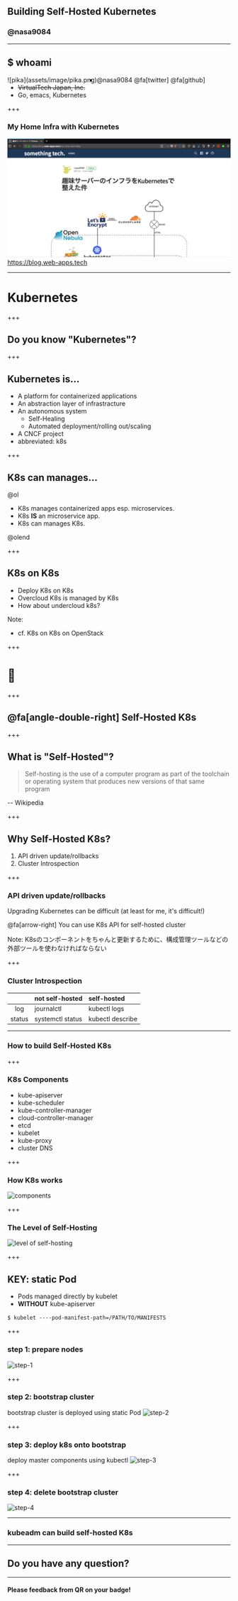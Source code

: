 ## Building Self-Hosted Kubernetes
### @nasa9084

---

## $ whoami

<div style="float: left;">
![pika](assets/image/pika.png)
</div>

* @nasa9084 @fa[twitter] @fa[github]
* ~~VirtualTech Japan, Inc.~~
* Go, emacs, Kubernetes

+++

### My Home Infra with Kubernetes

![blog_screenshot](assets/image/blog_ss.png)
https://blog.web-apps.tech

---

# Kubernetes

+++

## Do you know "Kubernetes"?

+++

## Kubernetes is...

* A platform for containerized applications
* An abstraction layer of infrastracture
* An autonomous system
  * Self-Healing
  * Automated deployment/rolling out/scaling
* A CNCF project
* abbreviated: k8s

+++

## K8s can manages...

@ol

- K8s manages containerized apps esp. microservices.
- K8s **IS** an microservice app.
- K8s can manages K8s.

@olend

+++

## K8s on K8s

- Deploy K8s on K8s
- Overcloud K8s is managed by K8s
- How about undercloud k8s?

Note:
* cf. K8s on K8s on OpenStack

+++

# 🤔

+++

## @fa[angle-double-right] Self-Hosted K8s

+++

## What is "Self-Hosted"?

> Self-hosting is the use of a computer program as part of the toolchain or operating system that produces new versions of that same program

-- Wikipedia

+++

## Why Self-Hosted K8s?

1. API driven update/rollbacks
2. Cluster Introspection

+++

### API driven update/rollbacks

Upgrading Kubernetes can be difficult (at least for me, it's difficult!)

@fa[arrow-right] You can use K8s API for self-hosted cluster

Note:
K8sのコンポーネントをちゃんと更新するために、構成管理ツールなどの外部ツールを使わなければならない

+++

### Cluster Introspection

| | not self-hosted | self-hosted |
|:---:|:---|:---|
| log | journalctl | kubectl logs |
| status | systemctl status | kubectl describe |

---

### How to build Self-Hosted K8s

+++

### K8s Components

* kube-apiserver
* kube-scheduler
* kube-controller-manager
* cloud-controller-manager
* etcd
* kubelet
* kube-proxy
* cluster DNS

+++

### How K8s works

![components](assets/image/kubernetes_components.png)

+++

### The Level of Self-Hosting

![level of self-hosting](assets/image/level_of_self-hosting.png)

+++

## KEY: static Pod

* Pods managed directly by kubelet
* **WITHOUT** kube-apiserver

``` shell
$ kubelet ----pod-manifest-path=/PATH/TO/MANIFESTS
```

+++

### step 1: prepare nodes

![step-1](assets/image/1.png)

+++

### step 2: bootstrap cluster

bootstrap cluster is deployed using static Pod
![step-2](assets/image/2.png)


+++

### step 3: deploy k8s onto bootstrap

deploy master components using kubectl
![step-3](assets/image/3.png)


+++

### step 4: delete bootstrap cluster

![step-4](assets/image/4.png)

---

### kubeadm can build self-hosted K8s

---

## Do you have any question?

---

#### Please feedback from QR on your badge!
